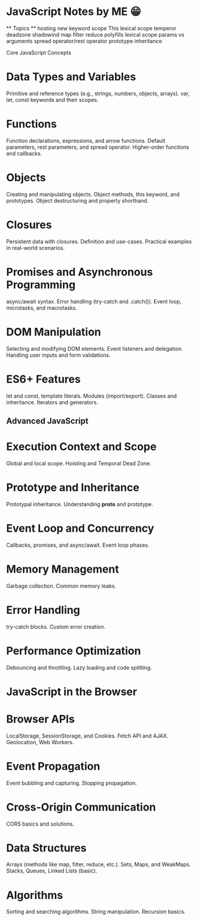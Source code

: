 # JavaScript Notes by ME 😁
** Topics ** 
hosting
new keyword 
scope
This 
lexical scope
temperor deadzone
shadowind
map
filter
reduce
polyfills
lexical scope
params vs arguments
spread operator/rest operator
prototype inheritance


Core JavaScript Concepts

# Data Types and Variables

Primitive and reference types (e.g., strings, numbers, objects, arrays).
var, let, const keywords and their scopes.

# Functions
Function declarations, expressions, and arrow functions.
Default parameters, rest parameters, and spread operator.
Higher-order functions and callbacks.

# Objects

Creating and manipulating objects.
Object methods, this keyword, and prototypes.
Object destructuring and property shorthand.

# Closures

Persistent data with closures.
Definition and use-cases.
Practical examples in real-world scenarios.

# Promises and Asynchronous Programming
async/await syntax.
Error handling (try-catch and .catch()).
Event loop, microtasks, and macrotasks.

# DOM Manipulation

Selecting and modifying DOM elements.
Event listeners and delegation.
Handling user inputs and form validations.

# ES6+ Features

let and const, template literals.
Modules (import/export).
Classes and inheritance.
Iterators and generators.

## Advanced JavaScript

# Execution Context and Scope

Global and local scope.
Hoisting and Temporal Dead Zone.

# Prototype and Inheritance

Prototypal inheritance.
Understanding __proto__ and prototype.

# Event Loop and Concurrency

Callbacks, promises, and async/await.
Event loop phases.

# Memory Management

Garbage collection.
Common memory leaks.

# Error Handling

try-catch blocks.
Custom error creation.

# Performance Optimization

Debouncing and throttling.
Lazy loading and code splitting.

# JavaScript in the Browser

# Browser APIs

LocalStorage, SessionStorage, and Cookies.
Fetch API and AJAX.
Geolocation, Web Workers.

# Event Propagation

Event bubbling and capturing.
Stopping propagation.

# Cross-Origin Communication

CORS basics and solutions.


# Data Structures

Arrays (methods like map, filter, reduce, etc.).
Sets, Maps, and WeakMaps.
Stacks, Queues, Linked Lists (basic).

# Algorithms

Sorting and searching algorithms.
String manipulation.
Recursion basics.